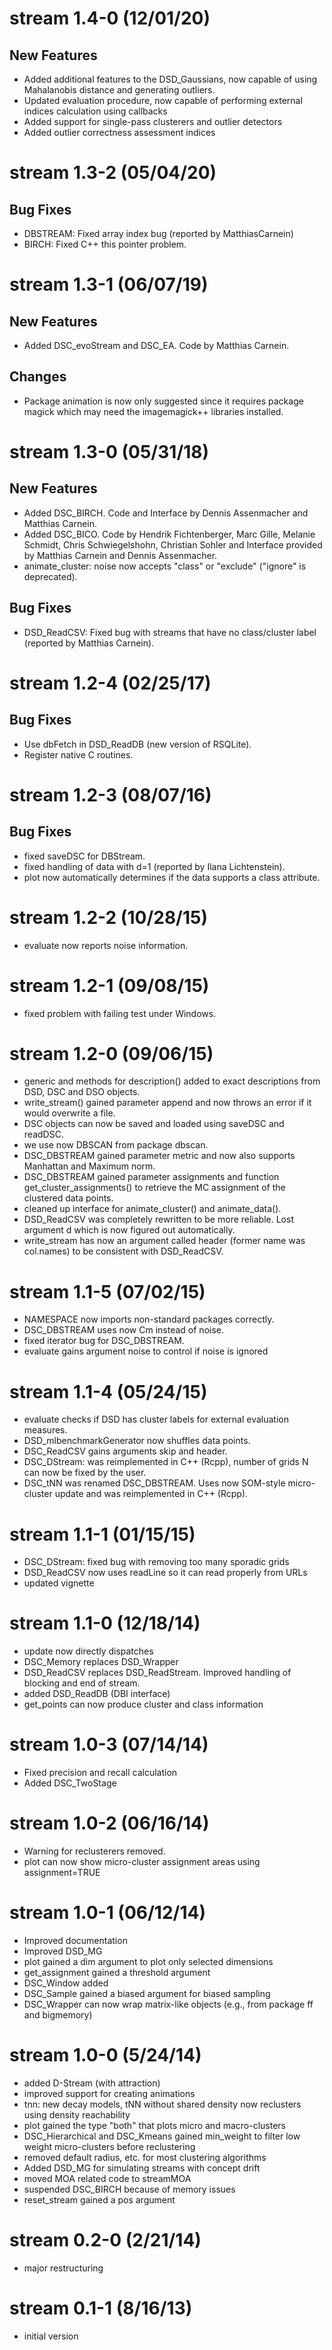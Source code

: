 # stream 1.4-0 (12/01/20)

## New Features
* Added additional features to the DSD_Gaussians, now capable of using Mahalanobis distance and
  generating outliers.
* Updated evaluation procedure, now capable of performing external indices calculation using callbacks
* Added support for single-pass clusterers and outlier detectors
* Added outlier correctness assessment indices

# stream 1.3-2 (05/04/20)

## Bug Fixes
* DBSTREAM: Fixed array index bug (reported by MatthiasCarnein) 
* BIRCH: Fixed C++ this pointer problem.

# stream 1.3-1 (06/07/19)

## New Features
* Added DSC_evoStream and DSC_EA. Code by Matthias Carnein.

## Changes
* Package animation is now only suggested since it requires package magick 
    which may need the imagemagick++ libraries installed. 

# stream 1.3-0 (05/31/18)

## New Features
* Added DSC_BIRCH. Code and Interface by Dennis Assenmacher and Matthias Carnein.
* Added DSC_BICO. Code by Hendrik Fichtenberger, Marc Gille, Melanie Schmidt, 
    Chris Schwiegelshohn, Christian Sohler and Interface provided by Matthias 
    Carnein and Dennis Assenmacher.
* animate_cluster: noise now accepts "class" or "exclude" ("ignore" is deprecated).

## Bug Fixes
* DSD_ReadCSV: Fixed bug with streams that have no class/cluster label 
    (reported by Matthias Carnein).

# stream 1.2-4 (02/25/17)

## Bug Fixes
* Use dbFetch in DSD_ReadDB (new version of RSQLite).
* Register native C routines.

# stream 1.2-3 (08/07/16)

## Bug Fixes
* fixed saveDSC for DBStream.
* fixed handling of data with d=1 (reported by Ilana Lichtenstein).
* plot now automatically determines if the data supports a class attribute.

# stream 1.2-2 (10/28/15) 

* evaluate now reports noise information.

# stream 1.2-1 (09/08/15)

* fixed problem with failing test under Windows.

# stream 1.2-0 (09/06/15)

* generic and methods for description() added to exact descriptions from
        DSD, DSC and DSO objects.
* write_stream() gained parameter append and now throws an error if it
	      would overwrite a file.
* DSC objects can now be saved and loaded using saveDSC and readDSC.
* we use now DBSCAN from package dbscan.
* DSC_DBSTREAM gained parameter metric and now also supports
        Manhattan and Maximum norm.
* DSC_DBSTREAM gained parameter assignments and function
        get_cluster_assignments() to retrieve the MC assignment of the
        clustered data points.
* cleaned up interface for animate_cluster() and animate_data().
* DSD_ReadCSV was completely rewritten to be more reliable. Lost argument d
        which is now figured out automatically.
* write_stream has now an argument called header (former name was col.names)
        to be consistent with DSD_ReadCSV.

# stream 1.1-5 (07/02/15)

* NAMESPACE now imports non-standard packages correctly.
* DSC_DBSTREAM uses now Cm instead of noise.
* fixed iterator bug for DSC_DBSTREAM.
* evaluate gains argument noise to control if noise is ignored

# stream 1.1-4 (05/24/15)

* evaluate checks if DSD has cluster labels for external
	      evaluation measures.
* DSD_mlbenchmarkGenerator now shuffles data points.
* DSC_ReadCSV gains arguments skip and header.
* DSC_DStream: was reimplemented in C++ (Rcpp),
        number of grids N can now be fixed by the user.
* DSC_tNN was renamed DSC_DBSTREAM. Uses now SOM-style micro-cluster update
        and was reimplemented in C++ (Rcpp).

# stream 1.1-1 (01/15/15)

* DSC_DStream: fixed bug with removing too many sporadic grids
* DSD_ReadCSV now uses readLine so it can read properly from URLs
* updated vignette

# stream 1.1-0 (12/18/14)

* update now directly dispatches
* DSC_Memory replaces DSD_Wrapper
* DSD_ReadCSV replaces DSD_ReadStream. Improved handling of blocking and
      end of stream.
* added DSD_ReadDB (DBI interface)
* get_points can now produce cluster and class information

# stream 1.0-3 (07/14/14)

* Fixed precision and recall calculation
* Added DSC_TwoStage

# stream 1.0-2 (06/16/14)

* Warning for reclusterers removed.
* plot can now show micro-cluster assignment areas using assignment=TRUE

# stream 1.0-1 (06/12/14)

* Improved documentation
* Improved DSD_MG
* plot gained a dim argument to plot only selected dimensions
* get_assignment gained a threshold argument
* DSC_Window added
* DSC_Sample gained a biased argument for biased sampling
* DSC_Wrapper can now wrap matrix-like objects (e.g., from package ff and
        bigmemory)

# stream 1.0-0 (5/24/14)

* added D-Stream (with attraction)
* improved support for creating animations
* tnn: new decay models, tNN without shared density now reclusters
        using density reachability
* plot gained the type "both" that plots micro and macro-clusters
* DSC_Hierarchical and DSC_Kmeans gained min_weight to filter low weight
        micro-clusters before reclustering
* removed default radius, etc. for most clustering algorithms
* Added DSD_MG for simulating streams with concept drift
* moved MOA related code to streamMOA
* suspended DSC_BIRCH because of memory issues
* reset_stream gained a pos argument

# stream 0.2-0 (2/21/14)

* major restructuring

#  stream 0.1-1 (8/16/13)

* initial version
